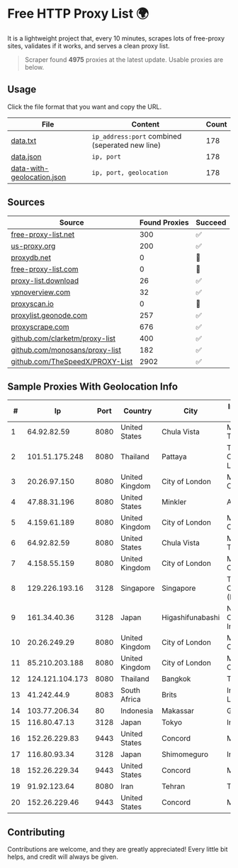 
# Free HTTP Proxy List 🌍

It is a lightweight project that, every 10 minutes, scrapes lots of free-proxy sites, validates if it works, and serves a clean proxy list.


> Scraper found **4975** proxies at the latest update. Usable proxies are below.

## Usage

Click the file format that you want and copy the URL.


|File|Content|Count|
|----|-------|-----|
|[data.txt](https://raw.githubusercontent.com/themiralay/Proxy-List-World/master/data.txt)|`ip_address:port` combined (seperated new line)|178|
|[data.json](https://raw.githubusercontent.com/themiralay/Proxy-List-World/master/data.json)|`ip, port`|178|
|[data-with-geolocation.json](https://raw.githubusercontent.com/themiralay/Proxy-List-World/master/data-with-geolocation.json)|`ip, port, geolocation`|178|

## Sources

|Source|Found Proxies|Succeed|
|------|-------------|-------|
|[free-proxy-list.net](https://free-proxy-list.net)|300|✅|
|[us-proxy.org](https://www.us-proxy.org)|200|✅|
|[proxydb.net](http://proxydb.net)|0|🚫|
|[free-proxy-list.com](https://free-proxy-list.com/?page=&port=&type%5B%5D=http&type%5B%5D=https&up_time=0&search=Search)|0|🚫|
|[proxy-list.download](https://www.proxy-list.download/HTTP)|26|✅|
|[vpnoverview.com](https://vpnoverview.com/privacy/anonymous-browsing/free-proxy-servers)|32|✅|
|[proxyscan.io](https://www.proxyscan.io)|0|🚫|
|[proxylist.geonode.com](https://proxylist.geonode.com/api/proxy-list?limit=300&page=1&sort_by=lastChecked&sort_type=desc&protocols=http,https)|257|✅|
|[proxyscrape.com](https://api.proxyscrape.com/v2/?request=displayproxies&protocol=http&timeout=10000&country=all&ssl=all&anonymity=all)|676|✅|
|[github.com/clarketm/proxy-list](https://raw.githubusercontent.com/clarketm/proxy-list/master/proxy-list-raw.txt)|400|✅|
|[github.com/monosans/proxy-list](https://raw.githubusercontent.com/monosans/proxy-list/main/proxies/http.txt)|182|✅|
|[github.com/TheSpeedX/PROXY-List](https://raw.githubusercontent.com/TheSpeedX/PROXY-List/master/http.txt)|2902|✅|


## Sample Proxies With Geolocation Info

|#|Ip|Port|Country|City|Internet Service Provider|
|-|--|----|-------|----|-------------------------|
|1|64.92.82.59|8080|United States|Chula Vista|Momentum Telecom, Inc.|
|2|101.51.175.248|8080|Thailand|Pattaya|TOT Public Company Limited|
|3|20.26.97.150|8080|United Kingdom|City of London|Microsoft Corporation|
|4|47.88.31.196|8080|United States|Minkler|Alibaba.com LLC|
|5|4.159.61.189|8080|United Kingdom|City of London|Microsoft Corporation|
|6|64.92.82.59|8080|United States|Chula Vista|Momentum Telecom, Inc.|
|7|4.158.55.159|8080|United Kingdom|City of London|Microsoft Corporation|
|8|129.226.193.16|3128|Singapore|Singapore|Tencent Cloud Computing (Beijing) Co|
|9|161.34.40.36|3128|Japan|Higashifunabashi|NTT PC Communications, Inc.|
|10|20.26.249.29|8080|United Kingdom|City of London|Microsoft Corporation|
|11|85.210.203.188|8080|United Kingdom|City of London|Microsoft Corporation|
|12|124.121.104.173|8080|Thailand|Bangkok|TRUEBB|
|13|41.242.44.9|8083|South Africa|Brits|Info-Gro (PTY) Ltd|
|14|103.77.206.34|80|Indonesia|Makassar|GLOBALMANDIRI|
|15|116.80.47.13|3128|Japan|Tokyo|InfoSphere|
|16|152.26.229.83|9443|United States|Concord|MCNC|
|17|116.80.93.34|3128|Japan|Shimomeguro|InfoSphere|
|18|152.26.229.34|9443|United States|Concord|MCNC|
|19|91.92.123.64|8080|Iran|Tehran|TIC|
|20|152.26.229.46|9443|United States|Concord|MCNC|



## Contributing

Contributions are welcome, and they are greatly appreciated! Every
little bit helps, and credit will always be given.

